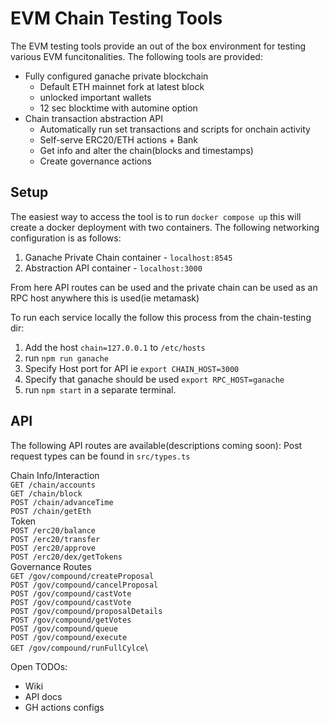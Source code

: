 # EVM Chain Testing Tools

The EVM testing tools provide an out of the box environment for testing various EVM funcitonalities. The following tools are provided:
* Fully configured ganache private blockchain
    * Default ETH mainnet fork at latest block
    * unlocked important wallets
    * 12 sec blocktime with automine option
* Chain transaction abstraction API
    * Automatically run set transactions and scripts for onchain activity
    * Self-serve ERC20/ETH actions + Bank 
    * Get info and alter the chain(blocks and timestamps)
    * Create governance actions 

## Setup 

The easiest way to access the tool is to run `docker compose up` this will create a docker deployment with two containers. The following networking configuration is as follows:
1. Ganache Private Chain container - `localhost:8545`
2. Abstraction API container - `localhost:3000`

From here API routes can be used and the private chain can be used as an RPC host anywhere this is used(ie metamask)

To run each service locally the follow this process from the chain-testing dir:
1. Add the host `chain=127.0.0.1` to `/etc/hosts`
2. run `npm run ganache`
3. Specify Host port for API ie `export CHAIN_HOST=3000`
4. Specify that ganache should be used `export RPC_HOST=ganache`
5. run `npm start` in a separate terminal.

## API

The following API routes are available(descriptions coming soon):
Post request types can be found in `src/types.ts`

Chain Info/Interaction\
`GET /chain/accounts`\
`GET /chain/block`\
`POST /chain/advanceTime`\
`POST /chain/getEth`\
Token\
`POST /erc20/balance`\
`POST /erc20/transfer`\
`POST /erc20/approve`\
`POST /erc20/dex/getTokens`\
Governance Routes\
`GET /gov/compound/createProposal`\
`POST /gov/compound/cancelProposal`\
`POST /gov/compound/castVote`\
`POST /gov/compound/castVote`\
`POST /gov/compound/proposalDetails`\
`POST /gov/compound/getVotes`\
`POST /gov/compound/queue`\
`POST /gov/compound/execute`\
`GET /gov/compound/runFullCylce`\

Open TODOs:
* Wiki
* API docs
* GH actions configs

